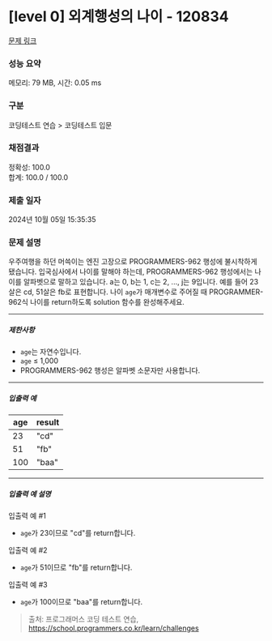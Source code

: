 # [level 0] 외계행성의 나이 - 120834 

[문제 링크](https://school.programmers.co.kr/learn/courses/30/lessons/120834) 

### 성능 요약

메모리: 79 MB, 시간: 0.05 ms

### 구분

코딩테스트 연습 > 코딩테스트 입문

### 채점결과

정확성: 100.0<br/>합계: 100.0 / 100.0

### 제출 일자

2024년 10월 05일 15:35:35

### 문제 설명

<p>우주여행을 하던 머쓱이는 엔진 고장으로 PROGRAMMERS-962 행성에 불시착하게 됐습니다. 입국심사에서 나이를 말해야 하는데, PROGRAMMERS-962 행성에서는 나이를 알파벳으로 말하고 있습니다. a는 0, b는 1, c는 2, ..., j는 9입니다. 예를 들어 23살은 cd, 51살은 fb로 표현합니다. 나이 <code>age</code>가 매개변수로 주어질 때 PROGRAMMER-962식 나이를 return하도록 solution 함수를 완성해주세요.</p>

<hr>

<h5>제한사항</h5>

<ul>
<li><code>age</code>는 자연수입니다.</li>
<li><code>age</code> ≤ 1,000</li>
<li>PROGRAMMERS-962 행성은 알파벳 소문자만 사용합니다.</li>
</ul>

<hr>

<h5>입출력 예</h5>
<table class="table">
        <thead><tr>
<th>age</th>
<th>result</th>
</tr>
</thead>
        <tbody><tr>
<td>23</td>
<td>"cd"</td>
</tr>
<tr>
<td>51</td>
<td>"fb"</td>
</tr>
<tr>
<td>100</td>
<td>"baa"</td>
</tr>
</tbody>
      </table>
<hr>

<h5>입출력 예 설명</h5>

<p>입출력 예 #1</p>

<ul>
<li><code>age</code>가 23이므로 "cd"를 return합니다.</li>
</ul>

<p>입출력 예 #2</p>

<ul>
<li><code>age</code>가 51이므로 "fb"를 return합니다.</li>
</ul>

<p>입출력 예 #3</p>

<ul>
<li><code>age</code>가 100이므로 "baa"를 return합니다.</li>
</ul>


> 출처: 프로그래머스 코딩 테스트 연습, https://school.programmers.co.kr/learn/challenges
